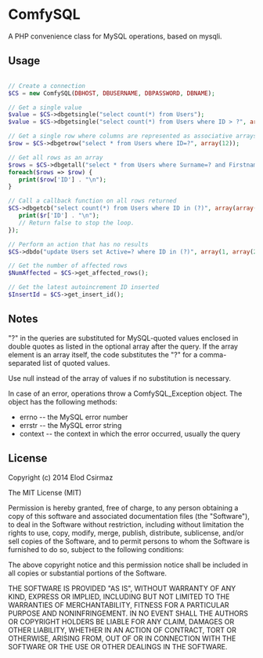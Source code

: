 # ComfySQL

A PHP convenience class for MySQL operations, based on mysqli.

## Usage

```PHP

// Create a connection
$CS = new ComfySQL(DBHOST, DBUSERNAME, DBPASSWORD, DBNAME);

// Get a single value
$value = $CS->dbgetsingle("select count(*) from Users");
$value = $CS->dbgetsingle("select count(*) from Users where ID > ?", array(12));

// Get a single row where columns are represented as associative arrays
$row = $CS->dbgetrow("select * from Users where ID=?", array(12));

// Get all rows as an array
$rows = $CS->dbgetall("select * from Users where Surname=? and Firstname=?", array("Smith", "John"));
foreach($rows => $row) {
   print($row['ID'] . "\n");
}

// Call a callback function on all rows returned
$CS->dbgetcb("select count(*) from Users where ID in (?)", array(array(1,2,3,4)), function($r){
   print($r['ID'] . "\n");
   // Return false to stop the loop.
});

// Perform an action that has no results
$CS->dbdo("update Users set Active=? where ID in (?)", array(1, array(2,5,9)));

// Get the number of affected rows
$NumAffected = $CS->get_affected_rows();

// Get the latest autoincrement ID inserted
$InsertId = $CS->get_insert_id();

```

## Notes

"?" in the queries are substituted for MySQL-quoted values enclosed in double quotes as listed in
the optional array after the query. If the array element is an array itself, the code substitutes
the "?" for a comma-separated list of quoted values.

Use null instead of the array of values if no substitution is necessary.

In case of an error, operations throw a ComfySQL_Exception object. The object has the following
methods:

* errno -- the MySQL error number
* errstr -- the MySQL error string
* context -- the context in which the error occurred, usually the query

## License

Copyright (c) 2014 Elod Csirmaz

The MIT License (MIT)

Permission is hereby granted, free of charge, to any person obtaining a copy
of this software and associated documentation files (the "Software"), to deal
in the Software without restriction, including without limitation the rights
to use, copy, modify, merge, publish, distribute, sublicense, and/or sell
copies of the Software, and to permit persons to whom the Software is
furnished to do so, subject to the following conditions:

The above copyright notice and this permission notice shall be included in
all copies or substantial portions of the Software.

THE SOFTWARE IS PROVIDED "AS IS", WITHOUT WARRANTY OF ANY KIND, EXPRESS OR
IMPLIED, INCLUDING BUT NOT LIMITED TO THE WARRANTIES OF MERCHANTABILITY,
FITNESS FOR A PARTICULAR PURPOSE AND NONINFRINGEMENT. IN NO EVENT SHALL THE
AUTHORS OR COPYRIGHT HOLDERS BE LIABLE FOR ANY CLAIM, DAMAGES OR OTHER
LIABILITY, WHETHER IN AN ACTION OF CONTRACT, TORT OR OTHERWISE, ARISING FROM,
OUT OF OR IN CONNECTION WITH THE SOFTWARE OR THE USE OR OTHER DEALINGS IN
THE SOFTWARE.
